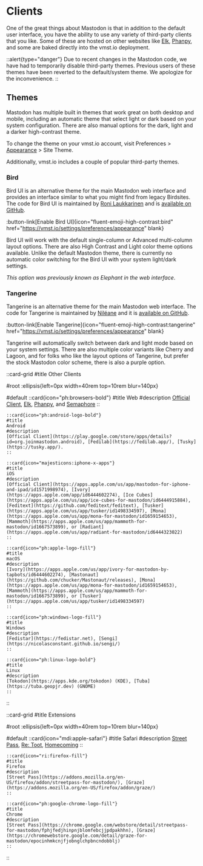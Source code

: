 # Clients

One of the great things about Mastodon is that in addition to the default user interface, you have the ability to use any variety of third-party clients that you like.
Some of these are hosted on other websites like [Elk](https://elk.zone/), [Phanpy](https://phanpy.social), and some are baked directly into the vmst.io deployment.

::alert{type="danger"}
Due to recent changes in the Mastodon code, we have had to temporarily disable third-party themes. Previous users of these themes have been reverted to the default/system theme. We apologize for the inconvenience.
::

## Themes

Mastodon has multiple built in themes that work great on both desktop and mobile, including an automatic theme that select light or dark based on your system configuration.
There are also manual options for the dark, light and a darker high-contrast theme.

To change the theme on your vmst.io account, visit Preferences > [Appearance](https://vmst.io/settings/preferences/appearance) > Site Theme.

Additionally, vmst.io includes a couple of popular third-party themes.

### Bird

Bird UI is an alternative theme for the main Mastodon web interface and provides an interface similar to what you might find from legacy Birdsites.
The code for Bird UI is maintained by [Roni Laukkarinen](https://vmst.io/@rolle@mementomori.social) and is [available on GitHub](https://github.com/ronilaukkarinen/mastodon-bird-ui).

:button-link[Enable Bird UI]{icon="fluent-emoji-high-contrast:bird" href="https://vmst.io/settings/preferences/appearance" blank}

Bird UI will work with the default single-column or Advanced multi-column layout options.
There are also High Contrast and Light color theme options available.
Unlike the default Mastodon theme, there is currently no automatic color switching for the Bird UI with your system light/dark settings.

_This option was previously known as Elephant in the web interface_.

### Tangerine

Tangerine is an alternative theme for the main Mastodon web interface.
The code for Tangerine is maintained by [Niléane](https://vmst.io/@nileane@nileane.fr) and it is [available on GitHub](https://github.com/nileane/TangerineUI-for-Mastodon).

:button-link[Enable Tangerine]{icon="fluent-emoji-high-contrast:tangerine" href="https://vmst.io/settings/preferences/appearance" blank}

Tangerine will automatically switch between dark and light mode based on your system settings.
There are also multiple color variants like Cherry and Lagoon, and for folks who like the layout options of Tangerine, but prefer the stock Mastodon color scheme, there is also a purple option.

::card-grid
#title
Other Clients

#root
:ellipsis{left=0px width=40rem top=10rem blur=140px}

#default
    ::card{icon="ph:browsers-bold"}
    #title
    Web
    #description
    [Official Client](https://vmst.io), [Elk](https://elk.zone/), [Phanpy](https://phanpy.social), and [Semaphore](https://semaphore.social)
    ::

    ::card{icon="ph:android-logo-bold"}
    #title
    Android
    #description
    [Official Client](https://play.google.com/store/apps/details?id=org.joinmastodon.android), [Fedilab](https://fedilab.app/), [Tusky](https://tusky.app/).
    ::

    ::card{icon="majesticons:iphone-x-apps"}
    #title
    iOS
    #description
    [Official Client](https://apps.apple.com/us/app/mastodon-for-iphone-and-ipad/id1571998974), [Ivory](https://apps.apple.com/app/id6444602274), [Ice Cubes](https://apps.apple.com/us/app/ice-cubes-for-mastodon/id6444915884), [Feditext](https://github.com/feditext/feditext), [Tusker](https://apps.apple.com/us/app/tusker/id1498334597), [Mona](https://apps.apple.com/us/app/mona-for-mastodon/id1659154653), [Mammoth](https://apps.apple.com/us/app/mammoth-for-mastodon/id1667573899), or [Radiant](https://apps.apple.com/us/app/radiant-for-mastodon/id6444323022)
    ::

    ::card{icon="ph:apple-logo-fill"}
    #title
    macOS
    #description
    [Ivory](https://apps.apple.com/us/app/ivory-for-mastodon-by-tapbots/id6444602274), [Mastonaut](https://github.com/chucker/Mastonaut/releases), [Mona](https://apps.apple.com/us/app/mona-for-mastodon/id1659154653), [Mammoth](https://apps.apple.com/us/app/mammoth-for-mastodon/id1667573899), or [Tusker](https://apps.apple.com/us/app/tusker/id1498334597)
    ::

    ::card{icon="ph:windows-logo-fill"}
    #title
    Windows
    #description
    [Fedistar](https://fedistar.net), [Sengi](https://nicolasconstant.github.io/sengi/)
    ::

    ::card{icon="ph:linux-logo-bold"}
    #title
    Linux
    #description
    [Tokodon](https://apps.kde.org/tokodon) (KDE), [Tuba](https://tuba.geopjr.dev) (GNOME)
    ::
::

::card-grid
#title
Extensions

#root
:ellipsis{left=0px width=40rem top=10rem blur=140px}

#default
    ::card{icon="mdi:apple-safari"}
    #title
    Safari
    #description
    [Street Pass](https://apps.apple.com/us/app/streetpass-for-mastodon/id6446224821?mt=12), [Re: Toot](https://apps.apple.com/us/app/re-toot/id1661697436), [Homecoming](https://apps.apple.com/us/app/homecoming-for-mastodon/id1666139593)
    ::

    ::card{icon="ri:firefox-fill"}
    #title
    Firefox
    #description
    [Street Pass](https://addons.mozilla.org/en-US/firefox/addon/streetpass-for-mastodon/), [Graze](https://addons.mozilla.org/en-US/firefox/addon/graze/)
    ::

    ::card{icon="ph:google-chrome-logo-fill"}
    #title
    Chrome
    #description
    [Street Pass](https://chrome.google.com/webstore/detail/streetpass-for-mastodon/fphjfedjhinpnjblomfebcjjpdpakhhn), [Graze](https://chromewebstore.google.com/detail/graze-for-mastodon/epocinhmkcnjfjobnglchpbncndobblj)
    ::
::
